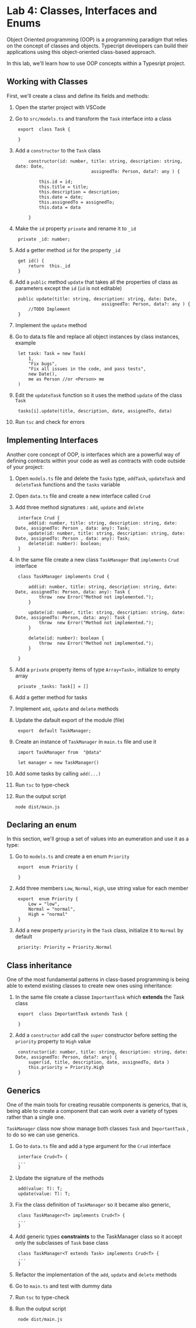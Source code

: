 # Lab 4: Classes, Interfaces and Enums

Object Oriented programming (OOP) is a programming paradigm that relies on the concept of classes and objects. Typecript developers can build their applications using this object-oriented class-based approach.

In this lab, we'll learn how to use OOP concepts within a Typesript project.


## Working with Classes

First, we'll create a class and define its fields and methods:
 
1. Open the starter project with VSCode
2. Go to `src/models.ts` and transform the `Task` interface into a class 

		export  class Task {

		}
3. Add a `constructor`  to the `Task` class

			constructor(id: number, title: string, description: string, date: Date, 
									assignedTo: Person, data?: any ) {

				this.id = id;
				this.title = title;
				this.description = description;
				this.date = date;
				this.assignedTo = assignedTo;
				this.data = data

			}
4. Make the `id` property `private`  and rename it to `_id`

		private _id: number;
5. Add a getter method `id` for the property `_id`

		get id() {
			return  this._id
		}
6. Add a `public` method `update` that takes all the properties of class as parameters except the `id` (`id` is not editable)

		public update(title: string, description: string, date: Date, 
										assignedTo: Person, data?: any ) {
			//TODO Implement
		}

7. Implement the `update` method
8. Go to data.ts file and replace all object instances by class instances, example
	
		let task: Task = new Task(
			1,
			"Fix bugs",
			"Fix all issues in the code, and pass tests",
			new Date(),
			me as Person //or <Person> me
		)
9. Edit the `updateTask`  function so it uses the method `update` of the class `Task`

		tasks[i].update(title, description, date, assignedTo, data) 

10. Run `tsc` and check for errors
		

## Implementing Interfaces

Another core concept of OOP, is interfaces which are a powerful way of defining contracts within your code as well as contracts with code outside of your project:

1. Open `models.ts` file and delete the `Tasks` type,  `addTask`, `updateTask` and `deleteTask` functions and the `tasks` variable
2. Open `data.ts`  file and create a new interface called `Crud` 
3. Add three method signatures : `add`, `update` and `delete`

		interface Crud {
			add(id: number, title: string, description: string, date: Date, assignedTo: Person , data: any): Task;
			update(id: number, title: string, description: string, date: Date, assignedTo: Person , data: any): Task;
			delete(id: number): boolean;
		}
4. In the same file create a new class `TaskManager`  that `implements`  `Crud` interface

		class TaskManager implements Crud {

			add(id: number, title: string, description: string, date: Date, assignedTo: Person, data: any): Task {
				throw  new Error("Method not implemented.");
			}

			update(id: number, title: string, description: string, date: Date, assignedTo: Person, data: any): Task {
				throw  new Error("Method not implemented.");
			}

			delete(id: number): boolean {
				throw  new Error("Method not implemented.");
			}

		}

5. Add a `private` property items of type `Array<Task>`, initialize to empty array
		
		private _tasks: Task[] = []
6. Add a getter method for tasks

	
7. Implement `add`, `update` and `delete` methods
8. Update the dafault export of the module (file)

		export  default TaskManager;

9. Create an instance of `TaskManager` in `main.ts` file and use it

		import TaskManager from  "@data"
		
		let manager = new TaskManager() 

10. Add some tasks by calling `add(...)`
11. Run `tsc` to type-check
12. Run the output script
		
		node dist/main.js

## Declaring an enum

In this section, we'll group a set of values into an eumeration and use it as a type:

1. Go to `models.ts` and create a en enum `Priority` 

		export  enum Priority {

		}
2. Add three members `Low`, `Normal`, `High`, use string value for each member
		
		export  enum Priority {
			Low = "low",
			Normal = "normal",
			High = "normal"
		}

3. Add a new property `priority` in the `Task` class, initialize it to `Normal` by default

		priority: Priority = Priority.Normal

## Class inheritance

One of the most fundamental patterns in class-based programming is being able to extend existing classes to create new ones using inheritance:

1. In the same file create a classe `ImportantTask` which **extends** the Task class

		export  class ImportantTask extends Task {

		}

2. Add a `constructor` add call the `super` constructor before setting the `priority` property to 
	`High` value
	
		constructor(id: number, title: string, description: string, date: Date, assignedTo: Person, data?: any) {
			super(id, title, description, date, assignedTo, data )
			this.priority = Priority.High
		}


## Generics
One of the main tools for creating reusable components is generics, that is, being able to create a component that can work over a variety of types rather than a single one. 

 `TaskManager` class now show manage both classes `Task` and `ImportantTask` , to do so we can use generics.
1. Go to `data.ts` file and add a type argument for the `Crud` interface
	
		interface Crud<T> {
		...
		}
2. Update the signature of the methods 

		add(value: T): T;
		update(value: T): T;
		
3. Fix the class definition of `TaskManager` so it became also generic, 
		
		class TaskManager<T> implements Crud<T> {
		...
		}

4. Add generic types **constraints** to the TaskManager class so it accept only the subclasses of `Task` base class
	
		class TaskManager<T extends Task> implements Crud<T> {  
		...
		}
5. Refactor the implementation of the `add`, `update` and `delete` methods 
6. Go to `main.ts` and test with dummy data
7. Run `tsc`  to type-check
8. Run the output script
		
		node dist/main.js













